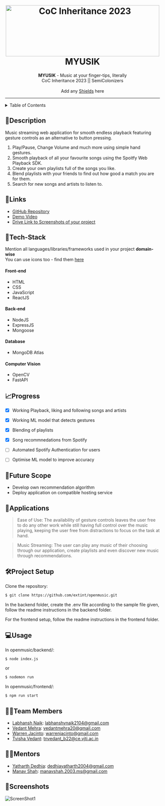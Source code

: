 <h1 align="center">
  <a href="https://github.com/CommunityOfCoders/Inheritance-2023">
    <img src="./Untitled.png" alt="CoC Inheritance 2023" width="500" height="166">
  </a>
  <br>
  MYUSIK
</h1>

<div align="center">
   <strong>MYUSIK</strong> - Music at your finger-tips, literally<br>
  CoC Inheritance 2023 || SemiColonizers <br> <br>
  Add any <a href="https://shields.io/">Shields</a> here
</div>
<hr>

<details>
<summary>Table of Contents</summary>

- [Description](#description)
- [Links](#links)
- [Tech Stack](#tech-stack)
- [Progress](#progress)
- [Future Scope](#future-scope)
- [Applications](#applications)
- [Project Setup](#project-setup)
- [Usage](#usage)
- [Team Members](#team-members)
- [Mentors](#mentors)
- [Screenshots](#screenshots)

</details>

## 📝Description

Music streaming web application for smooth endless playback featuring gesture controls as an alternative to button pressing.

1. Play/Pause, Change Volume and much more using simple hand gestures.
2. Smooth playback of all your favourite songs using the Spoitfy Web Playback SDK.
3. Create your own playlists full of the songs you like.
4. Blend playlists with your friends to find out how good a match you are for them.
5. Search for new songs and artists to listen to.

## 🔗Links

- [GitHub Repository](https://github.com/extint/openmusic)
- [Demo Video]()
- [Drive Link to Screenshots of your project]()

## 🤖Tech-Stack

Mention all languages/libraries/frameworks used in your project **domain-wise**   
You can use icons too - find them [here](https://github.com/get-icon/geticon) 

#### Front-end
- HTML
- CSS
- JavaScript
- ReactJS

#### Back-end
- NodeJS
- ExpressJS
- Mongoose

#### Database
- MongoDB Atlas

#### Computer Vision
- OpenCV
- FastAPI

## 📈Progress

- [x] Working Playback, liking and following songs and artists
- [x] Working ML model that detects gestures
- [x] Blending of playlists
- [x] Song recommnedations from Spotify

- [ ] Automated Spotify Authentication for users
- [ ] Optimise ML model to improve accuracy

## 🔮Future Scope

- Develop own recommendation algorithm
- Deploy application on compatible hosting service

## 💸Applications

>Ease of Use: The availability of gesture controls leaves the user free to do any other work while still having full control over the music playing, keeping the user free from distractions to focus on the task at hand.

>Music Streaming: The user can play any music of their choosing through our application, create playlists and even discover new music through recommendations.

## 🛠Project Setup

Clone the repository:
```bash
$ git clone https://github.com/extint/openmusic.git
```

In the backend folder, create the .env file according to the sample file given, follow the readme instructions in the backend folder.

For the frontend setup, follow the readme instructions in the frontend folder.

## 💻Usage

In openmusic/backend/:
```bash
$ node index.js
```
or
```bash
$ nodemon run
```

In openmusic/frontend/:
```bash
$ npm run start
```

## 👨‍💻Team Members

- [Labhansh Naik](https://github.com/lbhnsh): labhanshvnaik2104@gmail.com 
- [Vedant Mehra](https://github.com/extint): vedantmehra20@gmail.com 
- [Warren Jacinto](https://github.com/DeadSpheroid): warrenjacinto@gmail.com
- [Tvisha Vedant](https://github.com/tvilight4): tnvedant_b22@ce.vjti.ac.in

## 👨‍🏫Mentors

- [Yatharth Dedhia](https://github.com/YatharthDedhia): dedhiayatharth2004@gmail.com 
- [Manav Shah](https://github.com/manav2580): manavshah.2003.ms@gmail.com

## 📱Screenshots
![ScreenShot1]()